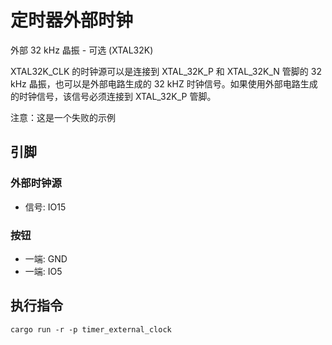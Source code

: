 # 定时器外部时钟

外部 32 kHz 晶振 - 可选 (XTAL32K)

XTAL32K_CLK 的时钟源可以是连接到 XTAL_32K_P 和 XTAL_32K_N 管脚的 32 kHz 晶振，也可以是外部电路生成的 32 kHZ 时钟信号。如果使用外部电路生成的时钟信号，该信号必须连接到 XTAL_32K_P 管脚。

注意：这是一个失败的示例

## 引脚

### 外部时钟源

- 信号: IO15

### 按钮

- 一端: GND
- 一端: IO5

## 执行指令

```shell
cargo run -r -p timer_external_clock
```
